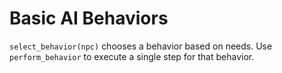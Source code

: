 # Basic AI Behaviors

`select_behavior(npc)` chooses a behavior based on needs. Use
`perform_behavior` to execute a single step for that behavior.
